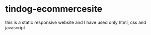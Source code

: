 # tindog-ecommercesite

this is a static responsive website and I have used only html, css and javascript
